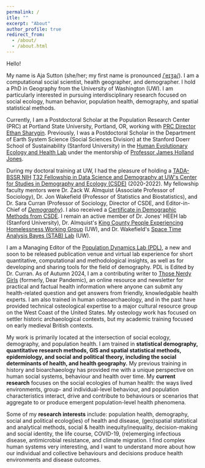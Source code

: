 ```yaml
---
permalink: /
itle: ""
excerpt: "About"
author_profile: true
redirect_from: 
  - /about/
  - /about.html
---
```


Hello! 


My name is Aja Sutton (she/her; my first name is pronounced [/ˈeɪʒə/](https://upload.wikimedia.org/wikipedia/commons/2/2e/En-us-Asia.ogg)). I am a computational social scientist, health geographer, and demographer. I hold a PhD in Geography from the University of Washington (UW). I am particularly interested in pursuing interdisciplinary research focused on social ecology, human behavior, population health, demography, and spatial statistical methods. 


Currently, I am a Postdoctoral Scholar at the Population Research Center (PRC) at Portland State University, Portland, OR, working with [PRC Director Ethan Sharygin](https://www.pdx.edu/profile/ethan-sharygin-0#:~:text=Ethan%20Sharygin%20is%20the%20Director,with%20the%20U.S.%20Census%20Bureau.). Previously, I was a Postdoctoral Scholar in the Department of Earth System Science (Social Sciences Division) at the Stanford Doerr School of Sustainability (Stanford University) in the [Human Evolutionary Ecology and Health Lab](https://heeh.stanford.edu/) under the mentorship of [Professor James Holland Jones](https://heeh.stanford.edu/about/james-holland-jones).

During my doctoral training at UW, I had the pleasure of holding a [TADA-BSSR NIH](https://obssr.od.nih.gov/news-and-events/news/director-voice/obssr-launches-training-advanced-data-and-analytics-behavioral) [T32 Fellowship in Data Science and Demography at UW's Center for Studies in Demography and Ecology (CSDE)](https://csde.washington.edu/training/fellowship-funding/data-science-demography-population-health-training/) (2020-2022). My fellowship faculty mentors were Dr. Zack W. Almquist (Associate Professor of Sociology), Dr. Jon Wakefield (Professor of Statistics and Biostatistics), and Dr. Sara Curran (Professor of Sociology, Director of CSDE, and Editor-in-Chief of [*Demography*](https://read.dukeupress.edu/demography)). I also received a [Certificate in Demographic Methods from CSDE](https://csde.washington.edu/training/demographic-certificate/). I remain an active member of Dr. Jones' HEEH lab (Stanford University), Dr. Almquist's [King County People Experiencing Homelessness Working Group](https://ssdalab.github.io/kcpehworkinggroup/) (UW), and Dr. Wakefield's [Space Time Analysis Bayes (STAB) Lab](https://alanamcgovern.github.io/stablab/) (UW).


I am a Managing Editor of the [Population Dynamics Lab (PDL)](https://population-dynamics-lab.csde.washington.edu/), a new and soon to be released publication venue and virtual lab experience for short quantitative, computational and methodological insights, as well as for developing and sharing tools for the field of demography. PDL is Edited by Dr. Curran. As of Autumn 2024, I am a contributing writer to [Those Nerdy Girls](https://thosenerdygirls.org/) (formerly, Dear Pandemic), an online resource and newsletter for practical and factual health information where anyone can submit any health-related question and get answers from friendly, knowledgable health experts. I am also trained in human osteoarchaeology, and in the past have provided technical osteological expertise to a major cultural resource group on the West Coast of the United States. My osteology work has focused on settler historic archaeological contexts, but my academic training focused on early medieval British contexts.


My work is primarily located at the intersection of social ecology, demography, and population health. I am trained in **statistical demography, quantitative research methods, GIS and spatial statistical methods, epidemiology, and social and political theory, including the social determinants of health, and health geography.** My previous training in history and bioarchaeology has provided me with a unique perspective on human social systems, behaviour and health over time. My **current research** focuses on the social ecologies of human health: the ways lived environments, group- and individual-level behaviour, and population characteristics interact, drive and contribute to behaviours or scenarios that aggregate to or produce emergent population-level health phenomena. 


Some of my **research interests** include: population health, demography, social and political ecolog(ies) of health and disease, (geo)spatial statistical and analytical methods, social & health inequity/inequality, decision-making and social identity, the life course, COVID-19, (re)emerging infectious disease, antimicrobial resistance, and climate migration. I find complex human systems very interesting, and I want to understand more about how our individual and collective behaviours and decisions produce health environments and disease outcomes.



